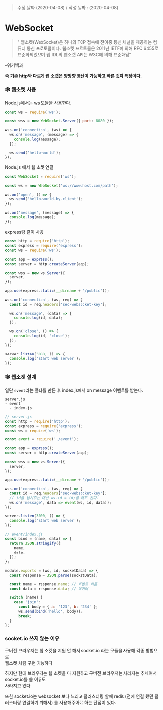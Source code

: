 > 수정 날짜 (2020-04-08) / 작성 날짜 : (2020-04-08)

# WebSocket

> " 웹소켓(WebSocket)은 하나의 TCP 접속에 전이중 통신 채널을 제공하는 컴퓨터 통신 프로토콜이다. 웹소켓 프로토콜은 2011년 IETF에 의해 RFC 6455로 표준화되었으며 웹 IDL의 웹소켓 API는 W3C에 의해 표준화됨" 

-위키백과  

**즉 기존 http와 다르게 웹 소켓은 양방향 통신이 가능하고 빠른 것이 특징이다.**

### 🕸️ 웹소켓 사용
Node.js에서는 [ws](https://github.com/websockets/ws) 모듈을 사용한다.
```js
const ws = require('ws');

const wss = new WebSocket.Server({ port: 8080 });

wss.on('connection', (ws) => {
  ws.on('message', (message) => {
    console.log(message);
  });

  ws.send('hello-world');
});

```

Node.js 에서 웹 소켓 연결
```js
const WebSocket = require('ws');

const ws = new WebSocket('ws://www.host.com/path');

ws.on('open', () => {
  ws.send('hello-world-by-client');
});

ws.on('message', (message) => {
  console.log(message);
});
```

express랑 같이 사용
```js
const http = require('http');
const express = require('express');
const ws = require('ws');

const app = express();
const server = http.createServer(app);

const wss = new ws.Server({
  server,
});

app.use(express.static(__dirname + '/public'));

wss.on('connection', (ws, req) => {
  const id = req.headers['sec-websocket-key'];

  ws.on('message', (data) => {
    console.log(id, data);
  });

  ws.on('close', () => {
    console.log(id, 'close');
  });
});

server.listen(3000, () => {
  console.log('start web server');
});
```


### 🕸️ 웹소켓 설계
일단 `event`라는 폴더를 만든 후 index.js에서 on message 이벤트를 받는다.

```
server.js
- event
  - index.js
```

```js
// server.js
const http = require('http');
const express = require('express');
const ws = require('ws');

const event = require('./event');

const app = express();
const server = http.createServer(app);

const wss = new ws.Server({
  server,
});

app.use(express.static(__dirname + '/public'));

wss.on('connection', (ws, req) => {
  const id = req.headers['sec-websocket-key'];
  // id를 넘겨주는 대신 ws.id = id;를 해도 된다.
  ws.on('message', data => event(ws, id, data));
});

server.listen(3000, () => {
  console.log('start web server');
});
```

```js
// event/index.js
const bind = (name, data) => {
  return JSON.stringify({
    name,
    data,
  });
};

module.exports = (ws, id, socketData) => {
  const response = JSON.parse(socketData);

  const name = response.name; // 이벤트 이름
  const data = response.data; // 데이터

  switch (name) {
    case 'join':
      const body = { a: '123', b: '234' };
      ws.send(bind('hello', body));
      break;
  }
};
```

### socket.io 쓰지 않는 이유
구버전 브라우저는 웹 소켓을 지원 안 해서 socket.io 라는 모듈을 사용해 각종 방법으로  
웹소켓 처럼 구현 가능하다

하지만 현대 브라우저는 웹 소켓을 다 지원하고 구버전 브라우저는 사라지는 추세여서 socket.io를 쓸 이유도  
사라지고 있다

또한 socket.io는 websocket 보다 느리고 클러스터링 할때 redis (전에 연결 했던 클러스터랑 연결하기 위해서) 를 사용해주어야 하는 단점이 있다.
